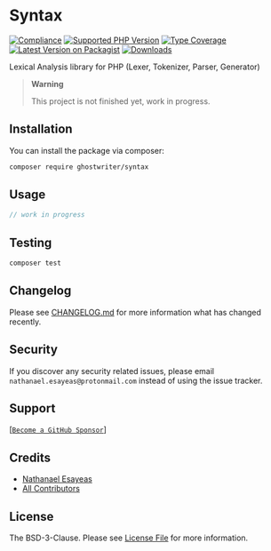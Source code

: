 # Syntax

[![Compliance](https://github.com/ghostwriter/syntax/actions/workflows/compliance.yml/badge.svg)](https://github.com/ghostwriter/syntax/actions/workflows/compliance.yml)
[![Supported PHP Version](https://badgen.net/packagist/php/ghostwriter/syntax?color=8892bf)](https://www.php.net/supported-versions)
[![Type Coverage](https://shepherd.dev/github/ghostwriter/syntax/coverage.svg)](https://shepherd.dev/github/ghostwriter/syntax)
[![Latest Version on Packagist](https://badgen.net/packagist/v/ghostwriter/syntax)](https://packagist.org/packages/ghostwriter/syntax)
[![Downloads](https://badgen.net/packagist/dt/ghostwriter/syntax?color=blue)](https://packagist.org/packages/ghostwriter/syntax)

Lexical Analysis library for PHP (Lexer, Tokenizer, Parser, Generator)

> **Warning**
>
> This project is not finished yet, work in progress.

## Installation

You can install the package via composer:

``` bash
composer require ghostwriter/syntax
```

## Usage

```php
// work in progress
```

## Testing

``` bash
composer test
```

## Changelog

Please see [CHANGELOG.md](./CHANGELOG.md) for more information what has changed recently.

## Security

If you discover any security related issues, please email `nathanael.esayeas@protonmail.com` instead of using the issue tracker.

## Support

[[`Become a GitHub Sponsor`](https://github.com/sponsors/ghostwriter)]

## Credits

- [Nathanael Esayeas](https://github.com/ghostwriter)
- [All Contributors](https://github.com/ghostwriter/syntax/contributors)

## License

The BSD-3-Clause. Please see [License File](./LICENSE) for more information.
